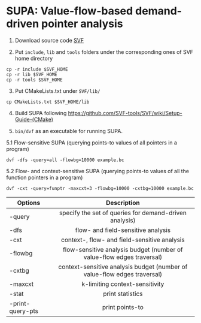 # SUPA: Value-flow-based demand-driven pointer analysis

1. Download source code [SVF](https://github.com/SVF-tools/SVF)

2. Put `include`, `lib` and `tools` folders under the corresponding ones of SVF home directory
```
cp -r include $SVF_HOME
cp -r lib $SVF_HOME
cp -r tools $SVF_HOME
```

3. Put CMakeLists.txt under `SVF/lib/`
```
cp CMakeLists.txt $SVF_HOME/lib
```

4. Build SUPA following https://github.com/SVF-tools/SVF/wiki/Setup-Guide-(CMake)

5. `bin/dvf` as an executable for running SUPA.

5.1 Flow-sensitive SUPA (querying points-to values of all pointers in a program)
```
dvf -dfs -query=all -flowbg=10000 example.bc
```

5.2 Flow- and context-sensitive SUPA (querying points-to values of all the function pointers in a program)
```
dvf -cxt -query=funptr -maxcxt=3 -flowbg=10000 -cxtbg=10000 example.bc
```

| Options       | Description           | 
| ------------- |:-------------:|
|-query | specify the set of queries for demand-driven analysis)|
|-dfs | flow- and field-sensitive analysis |
|-cxt | context-, flow- and field-sensitive analysis|
|-flowbg | flow-sensitive analysis budget (number of value-flow edges traversal)|
|-cxtbg | context-sensitive analysis budget (number of value-flow edges traversal)|
|-maxcxt | k-limiting context-sensitivity|
|-stat | print statistics|
|-print-query-pts | print points-to|
